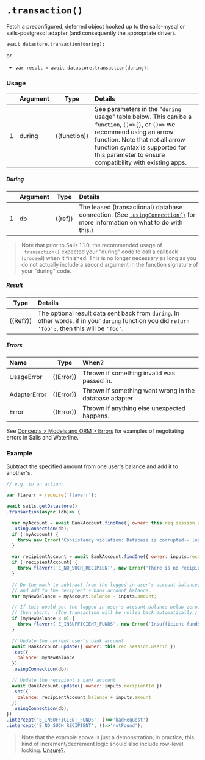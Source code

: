 # `.transaction()`

Fetch a preconfigured, deferred object hooked up to the sails-mysql or sails-postgresql adapter (and consequently the appropriate driver).

```usage
await datastore.transaction(during);
```

or

+ `var result = await datastore.transaction(during);`

### Usage
|   |     Argument        | Type                | Details
|---|---------------------|---------------------|:------------|
| 1 | during              | ((function))        | See parameters in the "`during` usage" table below. This can be a `function`, `()=>{}`, or `()=>` we recommend using an arrow function. Note that not all arrow function syntax is supported for this parameter to ensure compatibility with existing apps.  |

##### During
|   |     Argument        | Type                | Details
|---|---------------------|---------------------|:------------|
| 1 | db                  | ((ref))             | The leased (transactional) database connection. (See [`.usingConnection()`](https://sailsjs.com/documentation/reference/waterline-orm/queries/using-connection) for more information on what to do with this.) |

> Note that prior to Sails 1.1.0, the recommended usage of `.transaction()` expected your "during" code to call a callback (`proceed`) when it finished.  This is no longer necessary as long as you do not actually include a second argument in the function signature of your "during" code.

##### Result
| Type                | Details |
|---------------------|:---------------------------------------------------------------------------------|
|  ((Ref?))            | The optional result data sent back from `during`.  In other words, if in your `during` function you did `return 'foo';`, then this will be `'foo'`. |

##### Errors

|     Name        | Type                | When? |
|:----------------|---------------------|:---------------------------------------------------------------------------------|
| UsageError      | ((Error))           | Thrown if something invalid was passed in.
| AdapterError    | ((Error))           | Thrown if something went wrong in the database adapter.
| Error           | ((Error))           | Thrown if anything else unexpected happens.

See [Concepts > Models and ORM > Errors](https://sailsjs.com/documentation/concepts/models-and-orm/errors) for examples of negotiating errors in Sails and Waterline.


### Example

Subtract the specified amount from one user's balance and add it to another's.

```javascript
// e.g. in an action:

var flaverr = require('flaverr');

await sails.getDatastore()
.transaction(async (db)=> {

  var myAccount = await BankAccount.findOne({ owner: this.req.session.userId })
  .usingConnection(db);
  if (!myAccount) {
    throw new Error('Consistency violation: Database is corrupted-- logged in user record has gone missing');
  }

  var recipientAccount = await BankAccount.findOne({ owner: inputs.recipientId }).usingConnection(db)
  if (!recipientAccount) {
    throw flaverr('E_NO_SUCH_RECIPIENT', new Error('There is no recipient with that id'));
  }

  // Do the math to subtract from the logged-in user's account balance,
  // and add to the recipient's bank account balance.
  var myNewBalance = myAccount.balance - inputs.amount;

  // If this would put the logged-in user's account balance below zero,
  // then abort.  (The transaction will be rolled back automatically.)
  if (myNewBalance < 0) {
    throw flaverr('E_INSUFFICIENT_FUNDS', new Error('Insufficient funds'));
  }

  // Update the current user's bank account
  await BankAccount.update({ owner: this.req.session.userId })
  .set({
    balance: myNewBalance
  })
  .usingConnection(db);

  // Update the recipient's bank account
  await BankAccount.update({ owner: inputs.recipientId })
  .set({
    balance: recipientAccount.balance + inputs.amount
  })
  .usingConnection(db);
})
.intercept('E_INSUFFICIENT_FUNDS', ()=>'badRequest')
.intercept('E_NO_SUCH_RECIPIENT', ()=>'notFound');
```

> Note that the example above is just a demonstration; in practice, this kind of increment/decrement logic should also include row-level locking.  [Unsure?](https://sailsjs.com/support).

<docmeta name="displayName" value=".transaction()">
<docmeta name="pageType" value="method">
